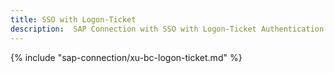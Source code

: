 ```yaml
---
title: SSO with Logon-Ticket
description:  SAP Connection with SSO with Logon-Ticket Authentication
---
```


{% include "sap-connection/xu-bc-logon-ticket.md" %}